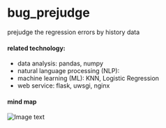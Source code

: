 # bug_prejudge
prejudge the regression errors by history data

#### related technology:
- data analysis: pandas, numpy
- natural language processing (NLP): 
- machine learning (ML): KNN, Logistic Regression
- web service: flask, uwsgi, nginx

#### mind map
![Image text](https://www.byincd.com/media/upload/Bo/2019/07/11/bug_prejudge_workflow.png)
